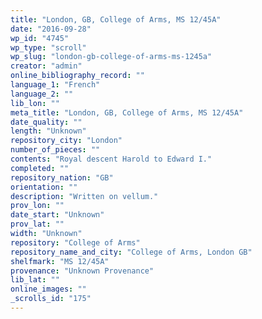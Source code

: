 ```yaml
---
title: "London, GB, College of Arms, MS 12/45A"
date: "2016-09-28"
wp_id: "4745"
wp_type: "scroll"
wp_slug: "london-gb-college-of-arms-ms-1245a"
creator: "admin"
online_bibliography_record: ""
language_1: "French"
language_2: ""
lib_lon: ""
meta_title: "London, GB, College of Arms, MS 12/45A"
date_quality: ""
length: "Unknown"
repository_city: "London"
number_of_pieces: ""
contents: "Royal descent Harold to Edward I."
completed: ""
repository_nation: "GB"
orientation: ""
description: "Written on vellum."
prov_lon: ""
date_start: "Unknown"
prov_lat: ""
width: "Unknown"
repository: "College of Arms"
repository_name_and_city: "College of Arms, London GB"
shelfmark: "MS 12/45A"
provenance: "Unknown Provenance"
lib_lat: ""
online_images: ""
_scrolls_id: "175"
---
```



